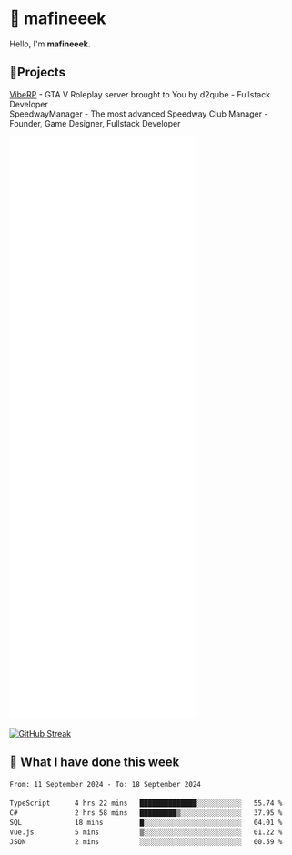 # 👋 mafineeek
Hello, I'm **mafineeek**.

## 📝Projects

[VibeRP](https://v-rp.pl) - GTA V Roleplay server brought to You by d2qube - Fullstack Developer<br/>
SpeedwayManager - The most advanced Speedway Club Manager - Founder, Game Designer, Fullstack Developer


![](./github-metrics.svg)

[![GitHub Streak](https://streak-stats.demolab.com/?user=mafineeek)](https://git.io/streak-stats)

## 📰 What I have done this week
<!--START_SECTION:waka-->

```txt
From: 11 September 2024 - To: 18 September 2024

TypeScript      4 hrs 22 mins   ██████████████░░░░░░░░░░░   55.74 %
C#              2 hrs 58 mins   █████████▒░░░░░░░░░░░░░░░   37.95 %
SQL             18 mins         █░░░░░░░░░░░░░░░░░░░░░░░░   04.01 %
Vue.js          5 mins          ▒░░░░░░░░░░░░░░░░░░░░░░░░   01.22 %
JSON            2 mins          ░░░░░░░░░░░░░░░░░░░░░░░░░   00.59 %
```

<!--END_SECTION:waka-->
